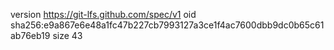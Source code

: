 version https://git-lfs.github.com/spec/v1
oid sha256:e9a867e6e48a1fc47b227cb7993127a3ce1f4ac7600dbb9dc0b65c61ab76eb19
size 43
